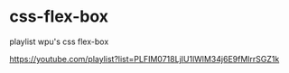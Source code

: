 # css-flex-box
playlist wpu's css flex-box

https://youtube.com/playlist?list=PLFIM0718LjIU1lWlM34j6E9fMlrrSGZ1k
